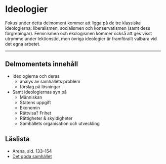 # Ideologier

Fokus under detta delmoment kommer att ligga på de tre klassiska ideologierna: liberalismen, socialismen och konservatismen (samt dess förgreningar). Feminismen och ekologismen kommer också att ges visst utrymme under lektionstid, men övriga ideologier är framförallt valbara vid det egna arbetet. 

***

## Delmomentets innehåll

* Ideologierna och deras
	* analys av samhällets problem
	* förslag på lösningar
* Samt ideologiernas syn på 
	* Människan
	* Statens uppgift
	* Ekonomin
	* Rättvisa? Frihet
	* Rättigheter & skyldigheter
	* Samhällets organisation och utveckling



## Läslista

* Arena, sid. 133–154
* [Det goda samhället](om_ideologierna.md) 



